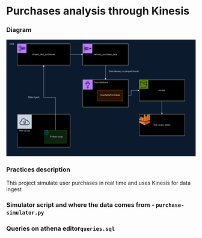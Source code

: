 # Purchases analysis through Kinesis 

### Diagram

![image.png](./resources/Diagram.png)

### Practices description 
This project simulate user purchases in real time and uses Kinesis for data ingest

### Simulator script and where the data comes from - `purchase-simulator.py`

### Queries on athena editor`queries.sql`